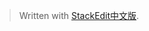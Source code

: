 


> Written with [StackEdit中文版](https://stackedit.cn/).
<!--stackedit_data:
eyJoaXN0b3J5IjpbNDQwOTA1NjE5LDc2MDc2NzM3OSwtMTY4Nj
g0MDgwNSwtMTg4MTAzOTE5N119
-->